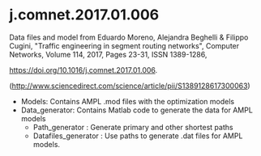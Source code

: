 # j.comnet.2017.01.006

Data files and model from Eduardo Moreno, Alejandra Beghelli & Filippo Cugini, "Traffic engineering in segment routing networks", Computer Networks, Volume 114, 2017, Pages 23-31, ISSN 1389-1286,

https://doi.org/10.1016/j.comnet.2017.01.006.

(http://www.sciencedirect.com/science/article/pii/S1389128617300063)

- Models: Contains AMPL .mod files with the optimization models
- Data_generator: Contains Matlab code to generate the data for AMPL models
   - Path_generator : Generate primary and other shortest paths
   - Datafiles_generator : Use paths to generate .dat files for AMPL models.
   
